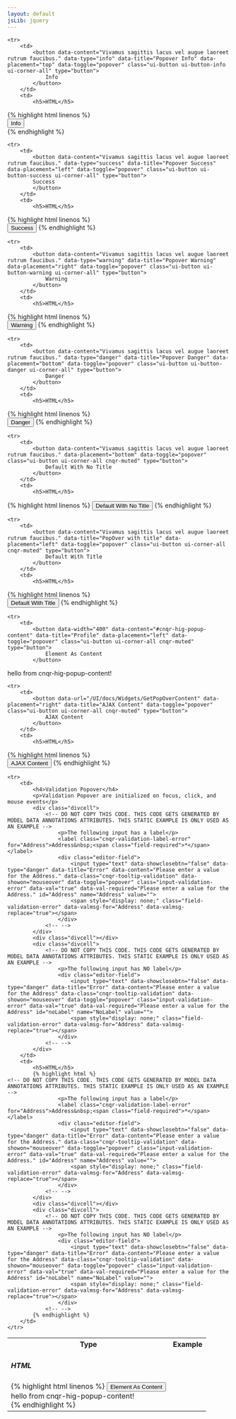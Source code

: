 ```yaml
---
layout: default
jsLib: jquery
---
```


<table class="reporttable reporttable-lg">
	<tbody><tr>
		<th>Type</th>
		<th>Example</th>
	</tr>

	<tr>
		<td>
			<button data-content="Vivamus sagittis lacus vel augue laoreet rutrum faucibus." data-type="info" data-title="Popover Info" data-placement="top" data-toggle="popover" class="ui-button ui-button-info ui-corner-all" type="button">
				Info
			</button>
		</td>
		<td>
			<h5>HTML</h5>
{% highlight html linenos %}			
<button 
	data-content="Vivamus sagittis lacus vel augue laoreet rutrum faucibus." 
	data-type="info" 
	data-title="Popover Info" 
	data-placement="top" 
	data-toggle="popover" 
	class="ui-button ui-button-info ui-corner-all" 
	type="button">
	Info
</button>	
{% endhighlight %}
</td>
	</tr>

	<tr>
		<td>
			<button data-content="Vivamus sagittis lacus vel augue laoreet rutrum faucibus." data-type="success" data-title="Popover Success" data-placement="left" data-toggle="popover" class="ui-button ui-button-success ui-corner-all" type="button">
			Success
			</button>
		</td>
		<td>
			<h5>HTML</h5>
{% highlight html linenos %}				
			<button data-content="Vivamus sagittis lacus vel augue laoreet rutrum faucibus." data-type="success" data-title="Popover Success" data-placement="left" data-toggle="popover" class="ui-button ui-button-success ui-corner-all" type="button">
			Success
			</button>
{% endhighlight %}			
		</td>
	</tr>

	<tr>
		<td>
			<button data-content="Vivamus sagittis lacus vel augue laoreet rutrum faucibus." data-type="warning" data-title="Popover Warning" data-placement="right" data-toggle="popover" class="ui-button ui-button-warning ui-corner-all" type="button">
				Warning
			</button>
		</td>
		<td>
			<h5>HTML</h5>
{% highlight html linenos %}			
			<button data-content="Vivamus sagittis lacus vel augue laoreet rutrum faucibus." data-type="warning" data-title="Popover Warning" data-placement="right" data-toggle="popover" class="ui-button ui-button-warning ui-corner-all" type="button">
				Warning
			</button>
{% endhighlight %}			
		</td>
	</tr>

	<tr>
		<td>
			<button data-content="Vivamus sagittis lacus vel augue laoreet rutrum faucibus." data-type="danger" data-title="Popover Danger" data-placement="bottom" data-toggle="popover" class="ui-button ui-button-danger ui-corner-all" type="button">
				Danger
			</button>
		</td>
		<td>
			<h5>HTML</h5>
{% highlight html linenos  %}			
			<button data-content="Vivamus sagittis lacus vel augue laoreet rutrum faucibus." data-type="danger" data-title="Popover Danger" data-placement="bottom" data-toggle="popover" class="ui-button ui-button-danger ui-corner-all" type="button">
				Danger
			</button>
{% endhighlight %}			
		</td>
	</tr>

	<tr>
		<td>
			<button data-content="Vivamus sagittis lacus vel augue laoreet rutrum faucibus." data-placement="bottom" data-toggle="popover" class="ui-button ui-corner-all cnqr-muted" type="button">
				Default With No Title
			</button>
		</td>
		<td>
			<h5>HTML</h5>
{% highlight html linenos  %}
			<button data-content="Vivamus sagittis lacus vel augue laoreet rutrum faucibus." data-placement="bottom" data-toggle="popover" class="ui-button ui-corner-all cnqr-muted" type="button">
				Default With No Title
			</button>
{% endhighlight %}			
		</td>
	</tr>

	<tr>
		<td>
			<button data-content="Vivamus sagittis lacus vel augue laoreet rutrum faucibus." data-title="PopOver with title" data-placement="left" data-toggle="popover" class="ui-button ui-corner-all cnqr-muted" type="button">
				Default With Title
			</button>
		</td>
		<td>
			<h5>HTML</h5>
{% highlight html linenos  %}			
			<button data-content="Vivamus sagittis lacus vel augue laoreet rutrum faucibus." data-title="PopOver with title" data-placement="left" data-toggle="popover" class="ui-button ui-corner-all cnqr-muted" type="button">
				Default With Title
			</button>
{% endhighlight %}	
		</td>
	</tr>

	<tr>
		<td>
			<button data-width="400" data-content="#cnqr-hig-popup-content" data-title="Profile" data-placement="left" data-toggle="popover" class="ui-button ui-corner-all cnqr-muted" type="button">
				Element As Content
			</button>
<div id="cnqr-hig-popup-content" class="cnqr-hide">hello from cnqr-hig-popup-content!</div>			
		</td>
		<td>
			<h5>HTML</h5>
{% highlight html linenos  %}			
			<button data-width="400" data-content="#cnqr-hig-popup-content" data-title="Profile" data-placement="left" data-toggle="popover" class="ui-button ui-corner-all cnqr-muted" type="button">
				Element As Content
			</button>
			
<div id="cnqr-hig-popup-content" class="cnqr-hide">hello from cnqr-hig-popup-content!</div>			
{% endhighlight %}				
		</td>
	</tr>

	<tr>
		<td>
			<button data-url="/UI/docs/Widgets/GetPopOverContent" data-placement="right" data-title="AJAX Content" data-toggle="popover" class="ui-button ui-corner-all cnqr-muted" type="button">
				AJAX Content
			</button>
		</td>
		<td>
			<h5>HTML</h5>
{% highlight html linenos %}				
			<button data-url="/UI/docs/Widgets/GetPopOverContent" data-placement="right" data-title="AJAX Content" data-toggle="popover" class="ui-button ui-corner-all cnqr-muted" type="button">
				AJAX Content
			</button>
{% endhighlight %}				
		</td>
	</tr>

	<tr>
		<td>
			<h4>Validation Popover</h4>
			<p>Validation Popover are initialized on focus, click, and mouse events</p>
			<div class="divcell">
				<!-- DO NOT COPY THIS CODE. THIS CODE GETS GENERATED BY MODEL DATA ANNOTATIONS ATTRIBUTES. THIS STATIC EXAMPLE IS ONLY USED AS AN EXAMPLE -->
					<p>The following input has a label</p>
					<label class="cnqr-validation-label-error" for="Address">Address&nbsp;<span class="field-required">*</span></label>		
					<div class="editor-field">
						<input type="text" data-showclosebtn="false" data-type="danger" data-title="Error" data-content="Please enter a value for the Address." data-class="cnqr-tooltip-validation" data-showon="mouseover" data-toggle="popover" class="input-validation-error" data-val="true" data-val-required="Please enter a value for the Address." id="Address" name="Address" value="">
						<span style="display: none;" class="field-validation-error" data-valmsg-for="Address" data-valmsg-replace="true"></span>
					</div>
				<!-- -->
			</div>
			<div class="divcell"></div>
			<div class="divcell">
				<!-- DO NOT COPY THIS CODE. THIS CODE GETS GENERATED BY MODEL DATA ANNOTATIONS ATTRIBUTES. THIS STATIC EXAMPLE IS ONLY USED AS AN EXAMPLE -->
					<p>The following input has NO label</p>
					<div class="editor-field">
						<input type="text" data-showclosebtn="false" data-type="danger" data-title="Error" data-content="Please enter a value for the Address" data-class="cnqr-tooltip-validation" data-showon="mouseover" data-toggle="popover" class="input-validation-error" data-val="true" data-val-required="Please enter a value for the Address" id="noLabel" name="NoLabel" value="">
						<span style="display: none;" class="field-validation-error" data-valmsg-for="Address" data-valmsg-replace="true"></span>
					</div>
				<!-- -->
			</div>
		</td>
		<td>
			<h5>HTML</h5>
			{% highlight html %}	
	<!-- DO NOT COPY THIS CODE. THIS CODE GETS GENERATED BY MODEL DATA ANNOTATIONS ATTRIBUTES. THIS STATIC EXAMPLE IS ONLY USED AS AN EXAMPLE -->
					<p>The following input has a label</p>
					<label class="cnqr-validation-label-error" for="Address">Address&nbsp;<span class="field-required">*</span></label>		
					<div class="editor-field">
						<input type="text" data-showclosebtn="false" data-type="danger" data-title="Error" data-content="Please enter a value for the Address." data-class="cnqr-tooltip-validation" data-showon="mouseover" data-toggle="popover" class="input-validation-error" data-val="true" data-val-required="Please enter a value for the Address." id="Address" name="Address" value="">
						<span style="display: none;" class="field-validation-error" data-valmsg-for="Address" data-valmsg-replace="true"></span>
					</div>
				<!-- -->
			</div>
			<div class="divcell"></div>
			<div class="divcell">
				<!-- DO NOT COPY THIS CODE. THIS CODE GETS GENERATED BY MODEL DATA ANNOTATIONS ATTRIBUTES. THIS STATIC EXAMPLE IS ONLY USED AS AN EXAMPLE -->
					<p>The following input has NO label</p>
					<div class="editor-field">
						<input type="text" data-showclosebtn="false" data-type="danger" data-title="Error" data-content="Please enter a value for the Address" data-class="cnqr-tooltip-validation" data-showon="mouseover" data-toggle="popover" class="input-validation-error" data-val="true" data-val-required="Please enter a value for the Address" id="noLabel" name="NoLabel" value="">
						<span style="display: none;" class="field-validation-error" data-valmsg-for="Address" data-valmsg-replace="true"></span>
					</div>
				<!-- -->
			{% endhighlight %}	
		</td>
	</tr>
</tbody></table>
